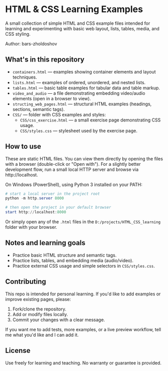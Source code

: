 # HTML & CSS Learning Examples

A small collection of simple HTML and CSS example files intended for learning and experimenting with basic web layout, lists, tables, media, and CSS styling.

Author: bars-zholdoshov

## What's in this repository

- `containers.html` — examples showing container elements and layout techniques.
- `lists.html` — examples of ordered, unordered, and nested lists.
- `tables.html` — basic table examples for tabular data and table markup.
- `video_and_audio` — a file demonstrating embedding video/audio elements (open in a browser to view).
- `structing_web_pages.html` — structural HTML examples (headings, sections, semantic tags).
- `CSS/` — folder with CSS examples and styles:
  - `CSS/css_exercise.html` — a small exercise page demonstrating CSS usage.
  - `CSS/styles.css` — stylesheet used by the exercise page.

## How to use

These are static HTML files. You can view them directly by opening the files with a browser (double-click or "Open with"). For a slightly better development flow, run a small local HTTP server and browse via http://localhost.

On Windows (PowerShell), using Python 3 installed on your PATH:

```powershell
# start a local server in the project root
python -m http.server 8000

# then open the project in your default browser
start http://localhost:8000
```

Or simply open any of the `.html` files in the `D:/projects/HTML_CSS_learning` folder with your browser.

## Notes and learning goals

- Practice basic HTML structure and semantic tags.
- Practice lists, tables, and embedding media (audio/video).
- Practice external CSS usage and simple selectors in `CSS/styles.css`.

## Contributing

This repo is intended for personal learning. If you'd like to add examples or improve existing pages, please:

1. Fork/clone the repository.
2. Add or modify files locally.
3. Commit your changes with a clear message.

If you want me to add tests, more examples, or a live preview workflow, tell me what you'd like and I can add it.

## License

Use freely for learning and teaching. No warranty or guarantee is provided.
